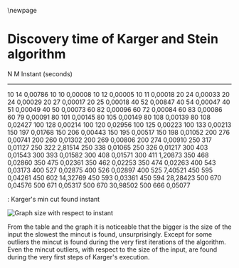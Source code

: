 \newpage

# Discovery time of Karger and Stein algorithm

 N     M     Instant (seconds)
----- ----- ---------------------
10	    14	    0,00786
10	    10	    0,00008
10	    12	    0,00005
10	    11	    0,00018
20	    24	    0,00033
20	    24	    0,00029
20	    27	    0,00017
20	    25	    0,00018
40	    52	    0,00847
40	    54	    0,00047
40	    51	    0,00049
40	    50	    0,00073
60	    82	    0,00096
60	    72	    0,00084
60	    83	    0,00086
60	    79	    0,00091
80  	  101	    0,00145
80	    105	    0,00149
80  	  108	    0,00139
80	    108	    0,02427
100	    128	    0,00214
100	    120	    0,02956
100	    125	    0,00223
100	    133	    0,00213
150	    197	    0,01768
150	    206	    0,00443
150	    195	    0,00517
150	    198	    0,01052
200	    276	    0,00741
200	    260	    0,01302
200	    269	    0,00806
200	    274	    0,00910
250	    317	    0,01127
250	    322	    2,81514
250	    338	    0,01065
250	    326	    0,01217
300	    403	    0,01543
300	    393	    0,01582
300	    408	    0,01571
300	    411	    1,20873
350	    468	    0,02860
350	    475	    0,02361
350	    462	    0,02253
350	    474	    0,02263
400	    543	    0,03173
400	    527     0,02875
400	    526	    0,02897
400	    525	    7,40521
450	    595	    0,04261
450	    602	    14,32769
450	    593	    0,03361
450	    594	    28,28423
500	    670	    0,04576
500	    671	    0,05317
500	    670	    30,98502
500	    666	    0,05077 

: Karger's min cut found instant

![Graph size with respect to instant](img/karger_instant.png)

From the table and the graph it is noticeable that the bigger is the
size of the input the slowest the mincut is found, unsurprisingly.
Except for some outliers the mincut is found during the very first iterations
of the algorithm. Even the mincut outliers, with respect to the size of the input,
are found during the very first steps of Karger's execution.
